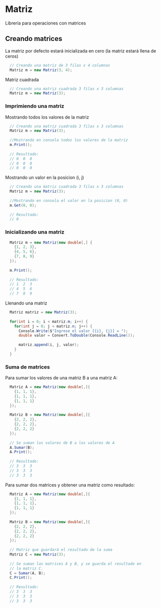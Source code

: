# Matriz
Librería para operaciones con matrices

## Creando matrices
La matriz por defecto estará inicializada en cero (la matriz estará llena de ceros)

```c#
  // Creando una matriz de 3 filas x 4 columnas
  Matriz m = new Matriz(3, 4);
```

Matriz cuadrada 

```c#
  // Creando una matriz cuadrada 3 filas x 3 columnas
  Matriz m = new Matriz(3);
```

### Imprimiendo una matriz

Mostrando todos los valores de la matriz

```c#
  // Creando una matriz cuadrada 3 filas x 3 columnas
  Matriz m = new Matriz(3);
  
  //Mostrando en consola todos los valores de la matriz
  m.Print();
 
  // Resultado:
  // 0  0  0
  // 0  0  0
  // 0  0  0
```

Mostrando un valor en la posicion (i, j)

```c#
  // Creando una matriz cuadrada 3 filas x 3 columnas
  Matriz m = new Matriz(3);
  
  //Mostrando en consola el valor en la posicion (0, 0)
  m.Get(0, 0);
 
  // Resultado:
  // 0
```

### Inicializando una matriz

```c#
  Matriz m = new Matriz(new double[,] {
    {1, 2, 3},
    {4, 5, 6},
    {7, 8, 9}
  });
  
  m.Print();
  
  // Resultado:
  // 1  2  3
  // 4  5  6
  // 7  8  9
```

Llenando una matriz

```c#
  Matriz matriz = new Matriz(3);
  
  for(int i = 0; i < matriz.m; i++) {
    for(int j = 0; j < matriz.n; j++) {
      Console.Write($"Ingrese el valor [{i}, {j}] = ");
      double valor = Convert.ToDouble(Console.ReadLine());
      
      matriz.append(i, j, valor);
    }
  }
```

### Suma de matrices

Para sumar los valores de una matriz B a una matriz A:

```c#
  Matriz A = new Matriz(new double[,]{
    {1, 1, 1},
    {1, 1, 1},
    {1, 1, 1}
  });
  
  Matriz B = new Matriz(new double[,]{
    {2, 2, 2},
    {2, 2, 2},
    {2, 2, 2}
  });
  
  // Se suman los valores de B a los valores de A
  A.Sumar(B);
  A.Print();
  
  // Resultado:
  // 3  3  3
  // 3  3  3
  // 3  3  3
```

Para sumar dos matrices y obtener una matriz como resultado:

```c#
  Matriz A = new Matriz(new double[,]{
    {1, 1, 1},
    {1, 1, 1},
    {1, 1, 1}
  });
  
  Matriz B = new Matriz(new double[,]{
    {2, 2, 2},
    {2, 2, 2},
    {2, 2, 2}
  });
  
  // Matriz que guardará el resultado de la suma
  Matriz C = new Matriz(3);
  
  // Se suman las matrices A y B, y se guarda el resultado en
  // la matriz C.
  C = Sumar(A, B);
  C.Print();
  
  // Resultado:
  // 3  3  3
  // 3  3  3
  // 3  3  3
```

